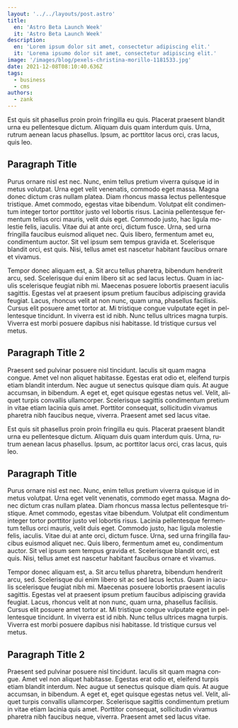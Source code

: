 ```yaml
---
layout: '../../layouts/post.astro'
title: 
  en: 'Astro Beta Launch Week'
  it: 'Astro Beta Launch Week'
description: 
  en: 'Lorem ipsum dolor sit amet, consectetur adipiscing elit.'
  it: 'Lorema ipsumo dolor sit amet, consectetur adipiscing elit.'
image: '/images/blog/pexels-christina-morillo-1181533.jpg'
date: 2021-12-08T08:10:40.636Z
tags:
  - business
  - cms
authors:
  - zank
---
```


<span lang="en">
Est quis sit phasellus proin proin fringilla eu quis. Placerat praesent blandit urna eu pellentesque dictum. Aliquam duis quam interdum quis. Urna, rutrum aenean lacus phasellus. Ipsum, ac porttitor lacus orci, cras lacus, quis leo.

## Paragraph Title

Purus ornare nisl est nec. Nunc, enim tellus pretium viverra quisque id in metus volutpat. Urna eget velit venenatis, commodo eget massa. Magna donec dictum cras nullam platea. Diam rhoncus massa lectus pellentesque tristique. Amet commodo, egestas vitae bibendum. Volutpat elit condimentum integer tortor porttitor justo vel lobortis risus. Lacinia pellentesque fermentum tellus orci mauris, velit duis eget. Commodo justo, hac ligula molestie felis, iaculis. Vitae dui at ante orci, dictum fusce. Urna, sed urna fringilla faucibus euismod aliquet nec. Quis libero, fermentum amet eu, condimentum auctor. Sit vel ipsum sem tempus gravida et. Scelerisque blandit orci, est quis. Nisi, tellus amet est nascetur habitant faucibus ornare et vivamus.

Tempor donec aliquam est, a. Sit arcu tellus pharetra, bibendum hendrerit arcu, sed. Scelerisque dui enim libero sit ac sed lacus lectus. Quam in iaculis scelerisque feugiat nibh mi. Maecenas posuere lobortis praesent iaculis sagittis. Egestas vel at praesent ipsum pretium faucibus adipiscing gravida feugiat. Lacus, rhoncus velit at non nunc, quam urna, phasellus facilisis. Cursus elit posuere amet tortor at. Mi tristique congue vulputate eget in pellentesque tincidunt. In viverra est id nibh. Nunc tellus ultrices magna turpis. Viverra est morbi posuere dapibus nisi habitasse. Id tristique cursus vel metus.

## Paragraph Title 2

Praesent sed pulvinar posuere nisl tincidunt. Iaculis sit quam magna congue. Amet vel non aliquet habitasse. Egestas erat odio et, eleifend turpis etiam blandit interdum. Nec augue ut senectus quisque diam quis. At augue accumsan, in bibendum. A eget et, eget quisque egestas netus vel. Velit, aliquet turpis convallis ullamcorper. Scelerisque sagittis condimentum pretium in vitae etiam lacinia quis amet. Porttitor consequat, sollicitudin vivamus pharetra nibh faucibus neque, viverra. Praesent amet sed lacus vitae.
</span>

<span lang="it">
Est quis sit phasellus proin proin fringilla eu quis. Placerat praesent blandit urna eu pellentesque dictum. Aliquam duis quam interdum quis. Urna, rutrum aenean lacus phasellus. Ipsum, ac porttitor lacus orci, cras lacus, quis leo.

## Paragraph Title

Purus ornare nisl est nec. Nunc, enim tellus pretium viverra quisque id in metus volutpat. Urna eget velit venenatis, commodo eget massa. Magna donec dictum cras nullam platea. Diam rhoncus massa lectus pellentesque tristique. Amet commodo, egestas vitae bibendum. Volutpat elit condimentum integer tortor porttitor justo vel lobortis risus. Lacinia pellentesque fermentum tellus orci mauris, velit duis eget. Commodo justo, hac ligula molestie felis, iaculis. Vitae dui at ante orci, dictum fusce. Urna, sed urna fringilla faucibus euismod aliquet nec. Quis libero, fermentum amet eu, condimentum auctor. Sit vel ipsum sem tempus gravida et. Scelerisque blandit orci, est quis. Nisi, tellus amet est nascetur habitant faucibus ornare et vivamus.

Tempor donec aliquam est, a. Sit arcu tellus pharetra, bibendum hendrerit arcu, sed. Scelerisque dui enim libero sit ac sed lacus lectus. Quam in iaculis scelerisque feugiat nibh mi. Maecenas posuere lobortis praesent iaculis sagittis. Egestas vel at praesent ipsum pretium faucibus adipiscing gravida feugiat. Lacus, rhoncus velit at non nunc, quam urna, phasellus facilisis. Cursus elit posuere amet tortor at. Mi tristique congue vulputate eget in pellentesque tincidunt. In viverra est id nibh. Nunc tellus ultrices magna turpis. Viverra est morbi posuere dapibus nisi habitasse. Id tristique cursus vel metus.

## Paragraph Title 2

Praesent sed pulvinar posuere nisl tincidunt. Iaculis sit quam magna congue. Amet vel non aliquet habitasse. Egestas erat odio et, eleifend turpis etiam blandit interdum. Nec augue ut senectus quisque diam quis. At augue accumsan, in bibendum. A eget et, eget quisque egestas netus vel. Velit, aliquet turpis convallis ullamcorper. Scelerisque sagittis condimentum pretium in vitae etiam lacinia quis amet. Porttitor consequat, sollicitudin vivamus pharetra nibh faucibus neque, viverra. Praesent amet sed lacus vitae.
</span>
